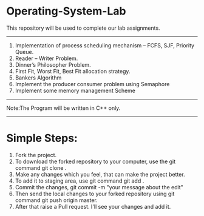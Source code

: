 # Operating-System-Lab
This repository will be used to complete our lab assignments.

------------------------------------------------------------------------------------------------------
1. Implementation of process scheduling mechanism – FCFS, SJF, Priority Queue.
2. Reader – Writer Problem.
3. Dinner’s Philosopher Problem.
4. First Fit, Worst Fit, Best Fit allocation strategy.
5. Bankers Algorithm
6. Implement the producer consumer problem using Semaphore
7. Implement some memory management Scheme

---------------------------------------------------------------------------------------------------------

 Note:The Program will be written in C++ only.
  
---------------------------------------------------------------------------------------------------------

# Simple Steps: 
1. Fork the project.
2. To download the forked repository to your computer, use the git command git clone <URL of the forked repository>.
3. Make any changes which you feel, that can make the project better.
4. To add it to staging area, use git command git add .
5. Commit the changes, git commit -m "your message about the edit"
6. Then send the local changes to your forked repository using git command git push origin master.
7. After that raise a Pull request. I'll see your changes and add it.

